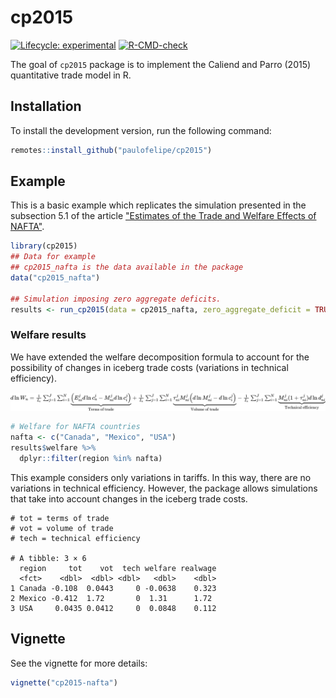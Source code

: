 
# cp2015

<!-- badges: start -->
[![Lifecycle: experimental](https://img.shields.io/badge/lifecycle-experimental-orange.svg)](https://lifecycle.r-lib.org/articles/stages.html#experimental)
[![R-CMD-check](https://github.com/paulofelipe/cp2015/workflows/R-CMD-check/badge.svg)](https://github.com/paulofelipe/cp2015/actions)
<!-- badges: end -->

The goal of `cp2015` package is to implement the Caliend and Parro (2015) quantitative trade model in R.

## Installation

To install the development version, run the following command:

``` r
remotes::install_github("paulofelipe/cp2015")
```

## Example

This is a basic example which replicates the simulation presented in the subsection 5.1 of the article ["Estimates of the Trade and Welfare Effects of NAFTA"](https://academic.oup.com/restud/article/82/1/1/1547758).

```r
library(cp2015)
## Data for example
## cp2015_nafta is the data available in the package 
data("cp2015_nafta")

## Simulation imposing zero aggregate deficits.
results <- run_cp2015(data = cp2015_nafta, zero_aggregate_deficit = TRUE)
```

### Welfare results

We have extended the welfare decomposition formula to account for the possibility of changes in iceberg trade costs (variations in technical efficiency).

<!-- $d \ln W_n = \frac{1}{I_n}\sum_{j = 1}^J\sum_{i = 1}^N \underbrace{\left(E_{ni}^j d \ln c_n^j - M_{ni}^j d \ln c_i^j \right)}_{\text{Terms of trade}} + \frac{1}{I_n} \sum_{j = 1}^J\sum_{i = 1}^N \underbrace{\tau_{ni}^ j M_{ni}^j \left(d \ln M_{ni}^j - d \ln c_i^j \right)}_{\text{Volume of trade}} - \frac{1}{I_n} \sum_{j = 1}^J\sum_{i = 1}^N \underbrace{M_{ni}^j (1 + \tau_{ni}^j) d \ln d_{ni}^j}_{\text{Technical efficiency}}$ --> <img style="transform: translateY(0.1em); background: white;" src="svg/9jtcFFupyB.svg">

```r
# Welfare for NAFTA countries
nafta <- c("Canada", "Mexico", "USA")
results$welfare %>%
  dplyr::filter(region %in% nafta)
```

This example considers only variations in tariffs. In this way, there are no variations in technical efficiency. However, the package allows simulations that take into account changes in the iceberg trade costs.

```
# tot = terms of trade
# vot = volume of trade
# tech = technical efficiency

# A tibble: 3 × 6
  region     tot    vot  tech welfare realwage
  <fct>    <dbl>  <dbl> <dbl>   <dbl>    <dbl>
1 Canada -0.108  0.0443     0 -0.0638    0.323
2 Mexico -0.412  1.72       0  1.31      1.72 
3 USA     0.0435 0.0412     0  0.0848    0.112
```


## Vignette

See the vignette for more details:
```r
vignette("cp2015-nafta")
```